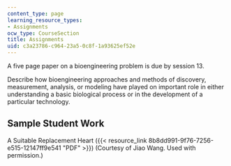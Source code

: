 ```yaml
---
content_type: page
learning_resource_types:
- Assignments
ocw_type: CourseSection
title: Assignments
uid: c3a23786-c964-23a5-0c8f-1a93625ef52e
---
```


A five page paper on a bioengineering problem is due by session 13.

Describe how bioengineering approaches and methods of discovery, measurement, analysis, or modeling have played on important role in either understanding a basic biological process or in the development of a particular technology.

Sample Student Work
-------------------

A Suitable Replacement Heart ({{< resource_link 8b8dd991-9f76-7256-e515-12147ff9e541 "PDF" >}}) (Courtesy of Jiao Wang. Used with permission.)